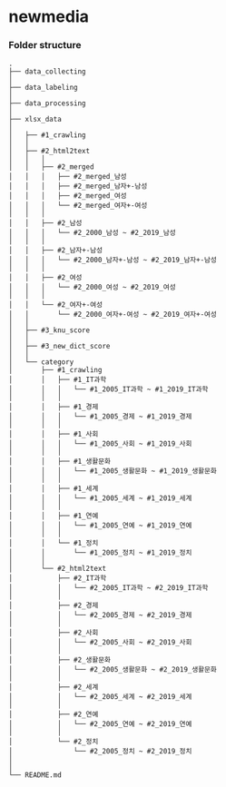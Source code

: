 # newmedia

### Folder structure
    .
    ├── data_collecting
    │
    ├── data_labeling
    │
    ├── data_processing
    │
    ├── xlsx_data
    │
    │   ├── #1_crawling 
    │   │
    │   ├── #2_html2text
    │   │   │
    │   │   ├── #2_merged
    │   │   │   ├── #2_merged_남성
    │   │   │   ├── #2_merged_남자+-남성
    │   │   │   ├── #2_merged_여성
    │   │   │   └── #2_merged_여자+-여성
    │   │   │
    │   │   ├── #2_남성
    │   │   │   └── #2_2000_남성 ~ #2_2019_남성
    │   │   │
    │   │   ├── #2_남자+-남성
    │   │   │   └── #2_2000_남자+-남성 ~ #2_2019_남자+-남성
    │   │   │
    │   │   ├── #2_여성
    │   │   │   └── #2_2000_여성 ~ #2_2019_여성
    │   │   │
    │   │   └── #2_여자+-여성
    │   │       └── #2_2000_여자+-여성 ~ #2_2019_여자+-여성
    │   │   
    │   ├── #3_knu_score
    │   │
    │   ├── #3_new_dict_score
    │   │
    │   └── category
    │       ├── #1_crawling
    │       │   ├── #1_IT과학
    │       │   │   └── #1_2005_IT과학 ~ #1_2019_IT과학
    │       │   │
    │       │   ├── #1_경제
    │       │   │   └── #1_2005_경제 ~ #1_2019_경제
    │       │   │
    │       │   ├── #1_사회
    │       │   │   └── #1_2005_사회 ~ #1_2019_사회
    │       │   │
    │       │   ├── #1_생활문화
    │       │   │   └── #1_2005_생활문화 ~ #1_2019_생활문화
    │       │   │
    │       │   ├── #1_세계
    │       │   │   └── #1_2005_세계 ~ #1_2019_세계
    │       │   │
    │       │   ├── #1_연예
    │       │   │   └── #1_2005_연예 ~ #1_2019_연예
    │       │   │
    │       │   └── #1_정치
    │       │       └── #1_2005_정치 ~ #1_2019_정치
    │       │   
    │       └── #2_html2text
    │           ├── #2_IT과학
    │           │   └── #2_2005_IT과학 ~ #2_2019_IT과학
    │           │
    │           ├── #2_경제
    │           │   └── #2_2005_경제 ~ #2_2019_경제
    │           │
    │           ├── #2_사회
    │           │   └── #2_2005_사회 ~ #2_2019_사회
    │           │
    │           ├── #2_생활문화
    │           │   └── #2_2005_생활문화 ~ #2_2019_생활문화
    │           │
    │           ├── #2_세계
    │           │   └── #2_2005_세계 ~ #2_2019_세계
    │           │
    │           ├── #2_연예
    │           │   └── #2_2005_연예 ~ #2_2019_연예
    │           │
    │           └── #2_정치
    │               └── #2_2005_정치 ~ #2_2019_정치
    │           
    │
    └── README.md
